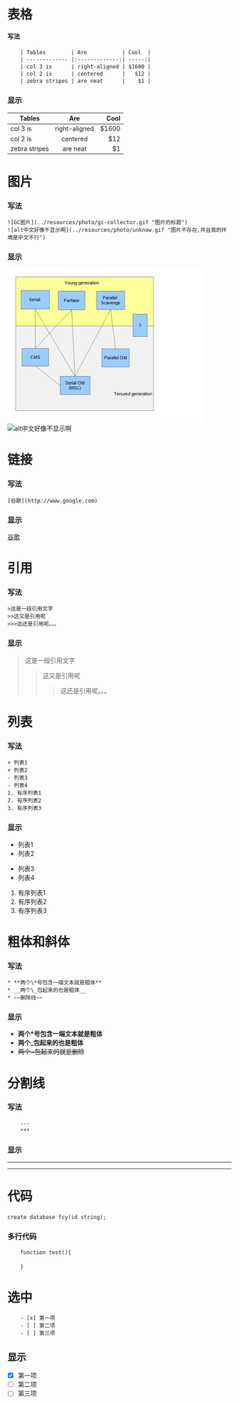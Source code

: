 # 表格
#### 写法
```
    | Tables        | Are           | Cool  |
    | ------------- |:-------------:| -----:|
    | col 3 is      | right-aligned | $1600 |
    | col 2 is      | centered      |   $12 |
    | zebra stripes | are neat      |    $1 |
```
### 显示
| Tables        | Are           | Cool  |
| ------------- |:-------------:| -----:|
| col 3 is      | right-aligned | $1600 |
| col 2 is      | centered      |   $12 |
| zebra stripes | are neat      |    $1 |
# 图片
### 写法  
```
![GC图片](../resources/photo/gc-collector.gif "图片的标题")
![alt中文好像不显示啊](../resources/photo/unknow.gif "图片不存在,并且我的环境是中文不行")
```
### 显示
![GC图片](../resources/photo/gc-collector.gif "图片的标题")
![alt中文好像不显示啊](../resources/photo/unknow.gif  "图片不存在,并且我的环境是中文不行")

# 链接
### 写法  
```[谷歌](http://www.google.com)```  
### 显示  
[谷歌](http://www.google.com)

# 引用
### 写法  
```
>这是一段引用文字
>>这又是引用呢
>>>这还是引用呢。。。
```
### 显示  
>这是一段引用文字
>>这又是引用呢
>>
>>>这还是引用呢。。。
# 列表
### 写法
```
+ 列表1
+ 列表2
- 列表3
- 列表4
1. 有序列表1
2. 有序列表2
3. 有序列表3
```
### 显示  
+ 列表1
+ 列表2
- 列表3
- 列表4
1. 有序列表1
2. 有序列表2
3. 有序列表3
# 粗体和斜体
### 写法
```
* **两个\*号包含一端文本就是粗体**
* __两个\_包起来的也是粗体__
* ~~删除线~~
```
### 显示
* **两个\*号包含一端文本就是粗体**
* __两个\_包起来的也是粗体__
* ~~两个\~包起来的就是删除~~
# 分割线
### 写法
```
    ---
    ***
```
### 显示
---
***
# 代码
`
    create database fcy(id string);
`
### 多行代码
```
    function test(){
    
    }
```
# 选中
```
	- [x] 第一项
	- [ ] 第二项
	- [ ] 第三项
```
## 显示
- [x] 第一项
- [ ] 第二项
- [ ] 第三项

